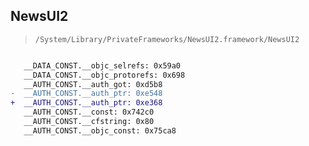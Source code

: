 ## NewsUI2

> `/System/Library/PrivateFrameworks/NewsUI2.framework/NewsUI2`

```diff

   __DATA_CONST.__objc_selrefs: 0x59a0
   __DATA_CONST.__objc_protorefs: 0x698
   __AUTH_CONST.__auth_got: 0xd5b8
-  __AUTH_CONST.__auth_ptr: 0xe548
+  __AUTH_CONST.__auth_ptr: 0xe368
   __AUTH_CONST.__const: 0x742c0
   __AUTH_CONST.__cfstring: 0x80
   __AUTH_CONST.__objc_const: 0x75ca8

```
